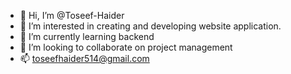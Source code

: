 - 👋 Hi, I’m @Toseef-Haider
- 👀 I’m interested in creating and developing website application.
- 🌱 I’m currently learning backend
- 💞️ I’m looking to collaborate on project management
- 📫 toseefhaider514@gmail.com

<!---
Toseef-Haider/Toseef-Haider is a ✨ special ✨ repository because its `README.md` (this file) appears on your GitHub profile.
You can click the Preview link to take a look at your changes.
--->
